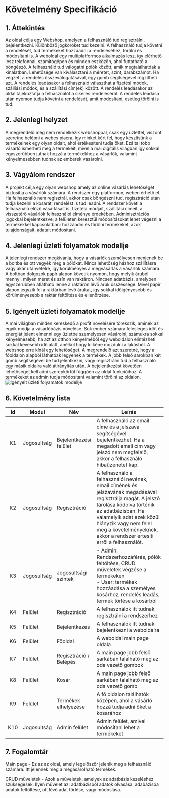 # Követelmény Specifikáció

## 1. Áttekintés
Az oldal célja egy Webshop, amelyen a felhasználó tud regisztrálni, bejelentkezni. Különböző jogköröket tud kezelni. A felhasználó tudja követni a rendelését, tud termékeket hozzáadni a rendeléséhez, törölni és módosítani is. A weboldal egy multiplatformos alkalmazás lesz, így elérhető lesz telefonnal, számítógépen és minden eszközön, ahol futtatható a böngésző.
A felhasználó tud válogatni pólók között, amik megtalálhatóak a kínálatban. Lehetősége van kiválasztani a méretet, színt, darabszámot. Ha végzett a rendelés összeválogatásával, egy gomb segítségével rögzítheti azt. A rendelés leadásakor a felhasználó választhat a fizetési módok, szállíási módok, és a szállítási cím(ek) között. A rendelés leadásakor az oldal tájékoztatja a felhasználót a sikeres rendeléséről. A rendelés leadása után nyomon tudja követni a rendelését, amit módosítani, esetleg törölni is tud.

## 2. Jelenlegi helyzet
A megrendelő még nem rendelkezik webshoppal, csak egy üzlettel, viszont szeretne belépni a webes piacra, így minket kért fel, hogy készítsünk a termékeinek egy olyan oldalt, ahol értékesíteni tudja őket. Ezáltal több vásárló ismerheti meg a termékeit, mivel a mai digitális világban így sokkal egyszerűbben jutnak hozzá a termékekhez a vásárlók, valamint kényelmesebben tudnak az emberek vásárolni.

## 3. Vágyálom rendszer
A projekt célja egy olyan webshop amely az online vásárlás lehetőségét biztosítja a vásárlók számára. A rendszer egy platformon, weben érhető el. Ha felhasználó nem regisztrál, akkor csak böngészni tud, regisztráció után tudja kezelni a kosarát, rendelést is tud leadni. A rendszer követi a felhasználó előző vásárlásait is, fizetési módjait, szállítási címeit, a visszatérő vásárlók felhasználói élménye érdekében. Adminisztrációs jogokkal bejelentkezve, a felületen keresztül módosításokat lehet végezni a termékekkel kapcsolatban: hozzáadni és törölni termékeket, azok tulajdonságait, adatait módosítani.

## 4. Jelenlegi üzleti folyamatok modellje
A jelenlegi rendszer megkívánja, hogy a vásárlók személyesen menjenek be a boltba és ott vegyék meg a pólókat. Nincs lehetőség házhoz szállításra vagy akár utánvételre, így körülményes a megvásárlás a vásárlók számára. A boltban dolgozók papír alapon követik nyomon, hogy melyik áruból mennyi, milyen méret és szín van raktáron. Nincsen adatbázis, amelyben egyszerűbben átlátható lenne a raktáron lévő áruk összessége. Mivel papír alapon jegyzik fel a raktárban lévő árukat, így sokkal időigényesebb és körülményesebb a raktár feltöltése és ellenőrzése.

## 5. Igényelt üzleti folyamatok modellje
A mai világban minden kereskedő a profit növelésére törekszik, aminek az egyik módja a vásárlóbázis növelése. Sok ember számára felesleges időt és energiát jelent elmenni egy üzletbe személyesen vásárolni, számukra sokkal kényelmesebb, ha azt az otthon kényelméből egy weboldalon elintézheti sokkal kevesebb idő alatt, anélkül hogy ki kéne mozdulni a lakásból. A webshop erre kínál egy lehetőséget. A megrendelő azt szeretné, hogy a főoldalon alapból láthatóak legyenek a termékek. A jobb felső sarokban két gomb segítségével be tud jelentkezni, vagy regisztrálni tud a felhasználó egy másik oldalra való átirányítás után. A bejelentkezést követően lehetőséget kell adni szerepkörtől függően az oldal funkcióihoz. A termékeket az admin tudja módosítani valamint törölni az oldalon.
![Igényelt üzleti folyamatok modellje](https://user-images.githubusercontent.com/78543866/198306189-7f86ad36-e210-486e-a9eb-1348df27cd96.png)

## 6. Követelmény lista

| Id | Modul | Név | Leírás |
| :---: | --- | --- | --- |
| K1 | Jogosultság | Bejelentkezési felület |A felhasználó az email címe és a jelszava segítségével bejelentkezhet. Ha a megadott email cím vagy jelszó nem megfelelő, akkor a felhasználó hibaüzenetet kap.|
| K2| Jogosultság |Regisztráció| A felhasználó a felhasználói nevének, email címének és jelszavának megadásával regisztrálja magát. A jelszó tárolása kódolva történik az adatbázisban. Ha valamelyik adat ezek közül hiányzik vagy nem felel meg a követelményeknek, akkor a rendszer értesíti erről a felhasználót. |
| K3| Jogosultság | Jogosultsági szintek| - Admin: Rendszerhozzáférés, pólók feltöltése, CRUD műveletek végzése a termékeken <br> - User: termékek hozzáadása a személyes kosárhoz, rendelés leadás, termék törlése a kosárból|
| K4 | Felület | Regisztráció | A felhasználók itt tudnak regisztrálni a rendszerhez |
| K5 | Felület | Bejelentkezés | A felhasználók itt tudnak bejelentkezni a weboldalra |
| K6 | Felület | Főoldal| A weboldal main page oldala  |
| K7 | Felület | Regisztráció / Belépés | A main page jobb felső sarkában található meg az oda vezető gombok|
| K8 | Felület | Kosár|  A main page jobb felső sarkában található meg az oda vezető gomb |
| K9 | Felület | Termékek elhelyezése | A fő oldalon találhatók középen, ahol a vásárló hozzá tudja adni őket a kosarához |
| K10 | Jogosultság | Admin felület | Admin felület, amivel módosítani lehet a termékeket|

## 7. Fogalomtár
Main page - Ez az az oldal, amely legelőször jelenik meg a felhasználó számára. Itt jelennek meg a megásárolható termékek.

CRUD műveletek - Azok a műveletek, amelyek az adatbázis kezeléshez szükségesek. Ilyen művelet az: adatbázisból adatok olvasása, adabázisba adatok feltöltése, ott lévő adat törlése, vagy módosíása.
